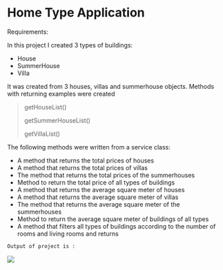 # Home Type Application
Requirements:


In this project I created 3 types of buildings:
- House
- SummerHouse
- Villa


It was created from 3 houses, villas and summerhouse objects. Methods with returning examples were created
> getHouseList()
> 
> getSummerHouseList()
> 
> getVillaList()

The following methods were written from a service class:

- A method that returns the total prices of houses
- A method that returns the total prices of villas
- The method that returns the total prices of the summerhouses
- Method to return the total price of all types of buildings
- A method that returns the average square meter of houses
- A method that returns the average square meter of villas
- The method that returns the average square meter of the summerhouses
- Method to return the average square meter of buildings of all types
- A method that filters all types of buildings according to the number of rooms and living rooms and returns

```sh
Output of project is :
```
![](C:/Users/senan/Desktop/output.jpg)




